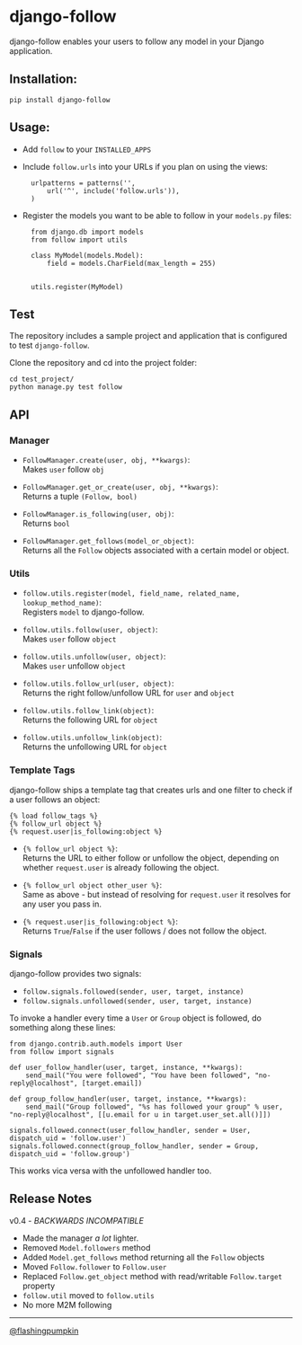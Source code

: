 # django-follow

django-follow enables your users to follow any model in your Django application.

## Installation:

    pip install django-follow

## Usage:

* Add `follow` to your `INSTALLED_APPS`
* Include `follow.urls` into your URLs if you plan on using the views:

		urlpatterns = patterns('',
			url('^', include('follow.urls')),
		)
	
* Register the models you want to be able to follow in your `models.py` files:

		from django.db import models
		from follow import utils

		class MyModel(models.Model):
			field = models.CharField(max_length = 255)
		

		utils.register(MyModel)

## Test

The repository includes a sample project and application that is configured
to test `django-follow`.

Clone the repository and cd into the project folder:

	cd test_project/
	python manage.py test follow
    
## API

### Manager

* `FollowManager.create(user, obj, **kwargs)`:  
  Makes `user` follow `obj`

* `FollowManager.get_or_create(user, obj, **kwargs)`:  
  Returns a tuple `(Follow, bool)` 

* `FollowManager.is_following(user, obj)`:  
  Returns `bool`

* `FollowManager.get_follows(model_or_object)`:  
  Returns all the `Follow` objects associated with a certain model or object.


### Utils

* `follow.utils.register(model, field_name, related_name, lookup_method_name)`:  
  Registers `model` to django-follow. 

* `follow.utils.follow(user, object)`:  
  Makes `user` follow `object`

* `follow.utils.unfollow(user, object)`:  
  Makes `user` unfollow `object`

* `follow.utils.follow_url(user, object)`:  
  Returns the right follow/unfollow URL for `user` and `object`

* `follow.utils.follow_link(object)`:  
  Returns the following URL for `object`
  
* `follow.utils.unfollow_link(object)`:  
  Returns the unfollowing URL for `object`


### Template Tags

django-follow ships a template tag that creates urls and one 
filter to check if a user follows an object:

	{% load follow_tags %}
	{% follow_url object %}
	{% request.user|is_following:object %}

* `{% follow_url object %}`:  
  Returns the URL to either follow or unfollow the object, depending on whether `request.user` is already following the object. 

* `{% follow_url object other_user %}`:  
  Same as above - but instead of resolving for `request.user` it resolves for any user you pass in.
 
* `{% request.user|is_following:object %}`:  
  Returns `True`/`False` if the user follows / does not follow the object.

### Signals

django-follow provides two signals:

* `follow.signals.followed(sender, user, target, instance)`
* `follow.signals.unfollowed(sender, user, target, instance)`

To invoke a handler every time a `User` or `Group` object is followed, do something along these lines:

	from django.contrib.auth.models import User
	from follow import signals

	def user_follow_handler(user, target, instance, **kwargs):
		send_mail("You were followed", "You have been followed", "no-reply@localhost", [target.email])
	
	def group_follow_handler(user, target, instance, **kwargs):
		send_mail("Group followed", "%s has followed your group" % user, "no-reply@localhost", [[u.email for u in target.user_set.all()]])

	signals.followed.connect(user_follow_handler, sender = User, dispatch_uid = 'follow.user')
	signals.followed.connect(group_follow_handler, sender = Group, dispatch_uid = 'follow.group')

This works vica versa with the unfollowed handler too.


## Release Notes

v0.4 - *BACKWARDS INCOMPATIBLE*

* Made the manager _a lot_ lighter.
* Removed `Model.followers` method
* Added `Model.get_follows` method returning all the `Follow` objects
* Moved `Follow.follower` to `Follow.user` 
* Replaced `Follow.get_object` method with read/writable `Follow.target` property
* `follow.util` moved to `follow.utils`
* No more M2M following

-----------------

[@flashingpumpkin](http://twitter.com/flashingpumpkin)